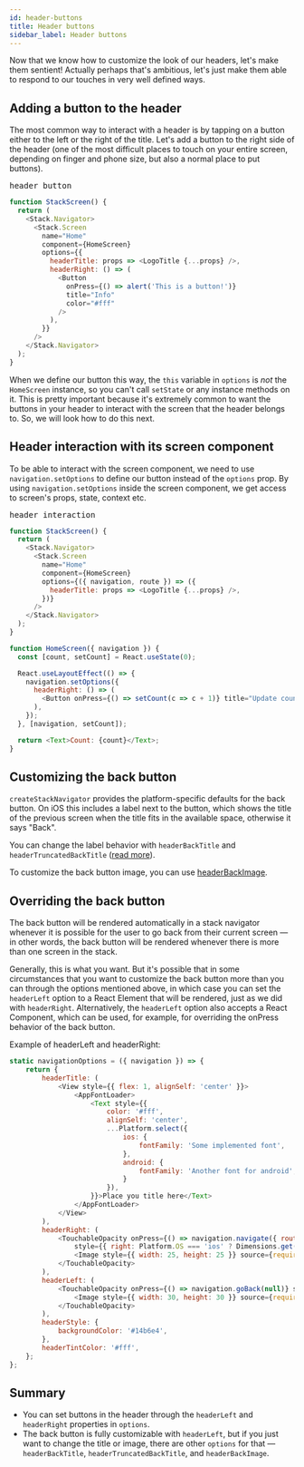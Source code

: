 ```yaml
---
id: header-buttons
title: Header buttons
sidebar_label: Header buttons
---
```


Now that we know how to customize the look of our headers, let's make them sentient! Actually perhaps that's ambitious, let's just make them able to respond to our touches in very well defined ways.

## Adding a button to the header

The most common way to interact with a header is by tapping on a button either to the left or the right of the title. Let's add a button to the right side of the header (one of the most difficult places to touch on your entire screen, depending on finger and phone size, but also a normal place to put buttons).

<samp id="simple-header-button">header button</samp>

```js
function StackScreen() {
  return (
    <Stack.Navigator>
      <Stack.Screen
        name="Home"
        component={HomeScreen}
        options={{
          headerTitle: props => <LogoTitle {...props} />,
          headerRight: () => (
            <Button
              onPress={() => alert('This is a button!')}
              title="Info"
              color="#fff"
            />
          ),
        }}
      />
    </Stack.Navigator>
  );
}
```

When we define our button this way, the `this` variable in `options` is _not_ the `HomeScreen` instance, so you can't call `setState` or any instance methods on it. This is pretty important because it's extremely common to want the buttons in your header to interact with the screen that the header belongs to. So, we will look how to do this next.

## Header interaction with its screen component

To be able to interact with the screen component, we need to use `navigation.setOptions` to define our button instead of the `options` prop. By using `navigation.setOptions` inside the screen component, we get access to screen's props, state, context etc.

<samp id="header-interaction">header interaction</samp>

```js
function StackScreen() {
  return (
    <Stack.Navigator>
      <Stack.Screen
        name="Home"
        component={HomeScreen}
        options={({ navigation, route }) => ({
          headerTitle: props => <LogoTitle {...props} />,
        })}
      />
    </Stack.Navigator>
  );
}

function HomeScreen({ navigation }) {
  const [count, setCount] = React.useState(0);

  React.useLayoutEffect(() => {
    navigation.setOptions({
      headerRight: () => (
        <Button onPress={() => setCount(c => c + 1)} title="Update count" />
      ),
    });
  }, [navigation, setCount]);

  return <Text>Count: {count}</Text>;
}
```

## Customizing the back button

`createStackNavigator` provides the platform-specific defaults for the back button. On iOS this includes a label next to the button, which shows the title of the previous screen when the title fits in the available space, otherwise it says "Back".

You can change the label behavior with `headerBackTitle` and `headerTruncatedBackTitle` ([read more](stack-navigator.html#headerbacktitle)).

To customize the back button image, you can use [headerBackImage](stack-navigator.html#headerbackimage).

## Overriding the back button

The back button will be rendered automatically in a stack navigator whenever it is possible for the user to go back from their current screen &mdash; in other words, the back button will be rendered whenever there is more than one screen in the stack.

Generally, this is what you want. But it's possible that in some circumstances that you want to customize the back button more than you can through the options mentioned above, in which case you can set the `headerLeft` option to a React Element that will be rendered, just as we did with `headerRight`. Alternatively, the `headerLeft` option also accepts a React Component, which can be used, for example, for overriding the onPress behavior of the back button.

Example of headerLeft and headerRight:

```js
static navigationOptions = ({ navigation }) => {
    return {
        headerTitle: (
            <View style={{ flex: 1, alignSelf: 'center' }}>
                <AppFontLoader>
                    <Text style={{
                        color: '#fff',
                        alignSelf: 'center',
                        ...Platform.select({
                            ios: {
                                fontFamily: 'Some implemented font',
                            },
                            android: {
                                fontFamily: 'Another font for android',
                            }
                        }),
                    }}>Place you title here</Text>
                </AppFontLoader>
            </View>
        ),
        headerRight: (
            <TouchableOpacity onPress={() => navigation.navigate({ routeName: 'PriceList' })}
                style={{ right: Platform.OS === 'ios' ? Dimensions.get("window").height < 667 ? '10%' : '5%' : '25%', backgroundColor: 'transparent', paddingLeft: 15 }}>
                <Image style={{ width: 25, height: 25 }} source={require('../../assets/icons/info2.png')} />
            </TouchableOpacity>
        ),
        headerLeft: (
            <TouchableOpacity onPress={() => navigation.goBack(null)} style={{ left: Dimensions.get("window").height < 667 ? '8%' : '3%', backgroundColor: 'red', width: '100%' }}>
                <Image style={{ width: 30, height: 30 }} source={require('../../assets/icons/back-icon-50x50.png')} />
            </TouchableOpacity>
        ),
        headerStyle: {
            backgroundColor: '#14b6e4',
        },
        headerTintColor: '#fff',
    };
};
```

## Summary

- You can set buttons in the header through the `headerLeft` and `headerRight` properties in `options`.
- The back button is fully customizable with `headerLeft`, but if you just want to change the title or image, there are other `options` for that &mdash; `headerBackTitle`, `headerTruncatedBackTitle`, and `headerBackImage`.
